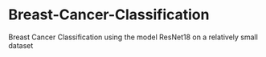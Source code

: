 # Breast-Cancer-Classification
Breast Cancer Classification using the model ResNet18 on a relatively small dataset

